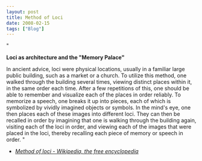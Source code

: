 ```yaml
---
layout: post
title: Method of Loci
date: 2008-02-15
tags: ["Blog"]
---
```


"

**Loci as architecture and the "Memory Palace"**

In ancient advice, loci were physical locations, usually in a familiar large public building, such as a market or a church. To utilize this method, one walked through the building several times, viewing distinct places within it, in the same order each time. After a few repetitions of this, one should be able to remember and visualize each of the places in order reliably. To memorize a speech, one breaks it up into pieces, each of which is symbolized by vividly imagined objects or symbols. In the mind's eye, one then places each of these images into different loci. They can then be recalled in order by imagining that one is walking through the building again, visiting each of the loci in order, and viewing each of the images that were placed in the loci, thereby recalling each piece of memory or speech in order.
"  

 - _[Method of loci - Wikipedia, the free encyclopedia](http://en.wikipedia.org/wiki/Method_of_loci)_